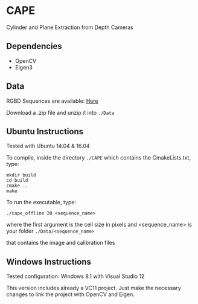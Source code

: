 # CAPE
Cylinder and Plane Extraction from Depth Cameras

## Dependencies

* OpenCV
* Eigen3

## Data

RGBD Sequences are available: [Here](https://drive.google.com/drive/folders/1CaVVLF7AQUlsOwFWrx-Fm7zB6wueQBE3?usp=sharing)

Download a .zip file and unzip it into ``./Data``

## Ubuntu Instructions
Tested with Ubuntu 14.04 & 16.04

To compile, inside the directory ``./CAPE`` which contains the CmakeLists.txt, type:
```
mkdir build
cd build
cmake ..
make
```
To run the executable, type:

```./cape_offline 20 <sequence_name>```

where the first argument is the cell size in pixels
and <sequence_name> is your folder 
``./Data/<sequence_name>``

that contains the image and calibration files

## Windows Instructions

Tested configuration: Windows 8.1 with Visual Studio 12

This version includes already a VC11 project.
Just make the necessary changes to link the project with OpenCV and Eigen.
